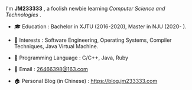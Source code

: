 I'm **JM233333** , a foolish newbie learning *Computer Science and Technologies* .

- 🎓 Education : Bachelor in XJTU (2016-2020), Master in NJU (2020- ).

- 🌱 Interests : Software Engineering, Operating Systems, Compiler Techniques, Java Virtual Machine.

- 🔨 Programming Language : C/C++, Java, Ruby

- 📧 Email : 26466398@163.com

- 🏠 Personal Blog (in Chinese) : https://blog.jm233333.com

<!-- ℹ️📖 -tbd -->
